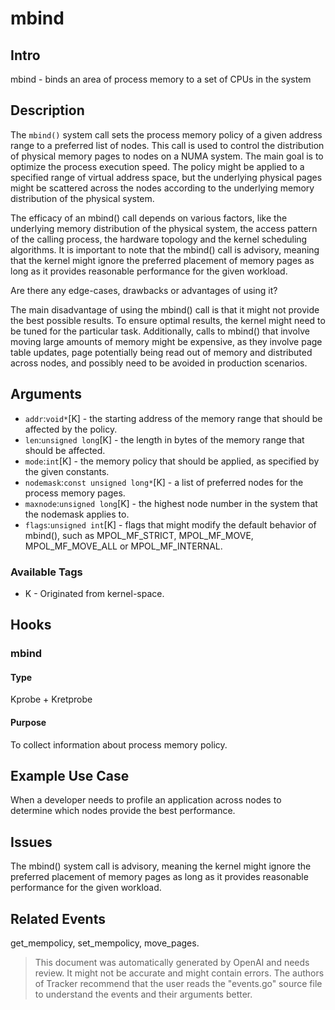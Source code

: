
# mbind

## Intro
mbind - binds an area of process memory to a set of CPUs in the system

## Description
The `mbind()` system call sets the process memory policy of a given address range to a preferred list of nodes. This call is used to control the distribution of physical memory pages to nodes on a NUMA system. The main goal is to optimize the process execution speed. The policy might be applied to a specified range of virtual address space, but the underlying physical pages might be scattered across the nodes according to the underlying memory distribution of the physical system.

The efficacy of an mbind() call depends on various factors, like the underlying memory distribution of the physical system, the access pattern of the calling process, the hardware topology and the kernel scheduling algorithms. It is important to note that the mbind() call is advisory, meaning that the kernel might ignore the preferred placement of memory pages as long as it provides reasonable performance for the given workload.

Are there any edge-cases, drawbacks or advantages of using it?

The main disadvantage of using the mbind() call is that it might not provide the best possible results. To ensure optimal results, the kernel might need to be tuned for the particular task. Additionally, calls to mbind() that involve moving large amounts of memory might be expensive, as they involve page table updates, page potentially being read out of memory and distributed across nodes, and possibly need to be avoided in production scenarios.

## Arguments
* `addr`:`void*`[K] - the starting address of the memory range that should be affected by the policy.
* `len`:`unsigned long`[K] - the length in bytes of the memory range that should be affected.
* `mode`:`int`[K] - the memory policy that should be applied, as specified by the given constants.
* `nodemask`:`const unsigned long*`[K] - a list of preferred nodes for the process memory pages.
* `maxnode`:`unsigned long`[K] - the highest node number in the system that the nodemask applies to.
* `flags`:`unsigned int`[K] - flags that might modify the default behavior of mbind(), such as MPOL_MF_STRICT, MPOL_MF_MOVE, MPOL_MF_MOVE_ALL or MPOL_MF_INTERNAL.

### Available Tags
* K - Originated from kernel-space.

## Hooks
### mbind
#### Type
Kprobe + Kretprobe
#### Purpose
To collect information about process memory policy.

## Example Use Case
When a developer needs to profile an application across nodes to determine which nodes provide the best performance. 

## Issues
The mbind() system call is advisory, meaning the kernel might ignore the preferred placement of memory pages as long as it provides reasonable performance for the given workload.

## Related Events
get_mempolicy, set_mempolicy, move_pages.

> This document was automatically generated by OpenAI and needs review. It might
> not be accurate and might contain errors. The authors of Tracker recommend that
> the user reads the "events.go" source file to understand the events and their
> arguments better.
